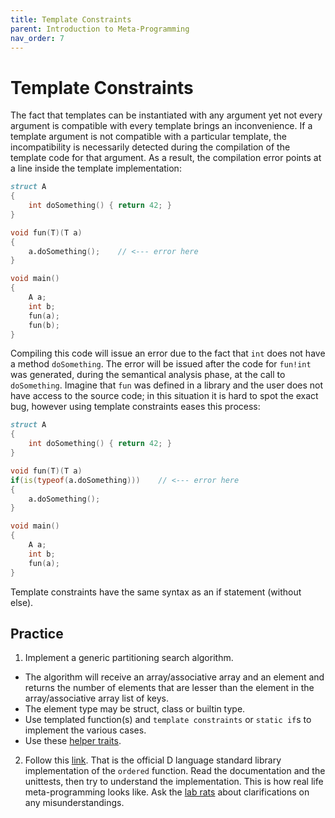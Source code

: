 ```yaml
---
title: Template Constraints
parent: Introduction to Meta-Programming
nav_order: 7
---
```


# Template Constraints

The fact that templates can be instantiated with any argument yet not every argument is compatible with every template brings an inconvenience.
If a template argument is not compatible with a particular template, the incompatibility is necessarily detected during the compilation of the template code for that argument.
As a result, the compilation error points at a line inside the template implementation:

```d
struct A
{
    int doSomething() { return 42; }
}

void fun(T)(T a)
{
    a.doSomething();    // <--- error here
}

void main()
{
    A a;
    int b;
    fun(a);
    fun(b);
}
```

Compiling this code will issue an error due to the fact that `int` does not have a method `doSomething`.
The error will be issued after the code for `fun!int` was generated, during the semantical analysis phase, at the call to `doSomething`.
Imagine that `fun` was defined in a library and the user does not have access to the source code; in this situation it is hard to spot the exact bug, however using template constraints eases this process:

```d
struct A
{
    int doSomething() { return 42; }
}

void fun(T)(T a)
if(is(typeof(a.doSomething)))    // <--- error here
{
    a.doSomething();
}

void main()
{
    A a;
    int b;
    fun(a);
}
```

Template constraints have the same syntax as an if statement (without else).

## Practice

1. Implement a generic partitioning search algorithm.
  * The algorithm will receive an array/associative array and an element and returns the number of elements that are lesser than the element in the array/associative array list of keys.
  * The element type may be struct, class or builtin type.
  * Use templated function(s) and `template constraints` or `static if`s to implement the various cases.
  * Use these [helper traits](https://dlang.org/phobos/std_traits.html).

2. Follow this [link](https://github.com/dlang/phobos/blob/master/std/algorithm/sorting.d#L317).
   That is the official D language standard library implementation of the `ordered` function.
   Read the documentation and the unittests, then try to understand the implementation.
   This is how real life meta-programming looks like.
   Ask the [lab rats](http://ocw.cs.pub.ro/courses/dss?&#team) about clarifications on any misunderstandings.
